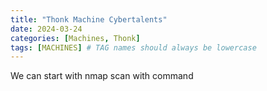 ```yaml
---
title: "Thonk Machine Cybertalents"
date: 2024-03-24
categories: [Machines, Thonk]
tags: [MACHINES] # TAG names should always be lowercase
---
```


We can start with nmap scan with command

